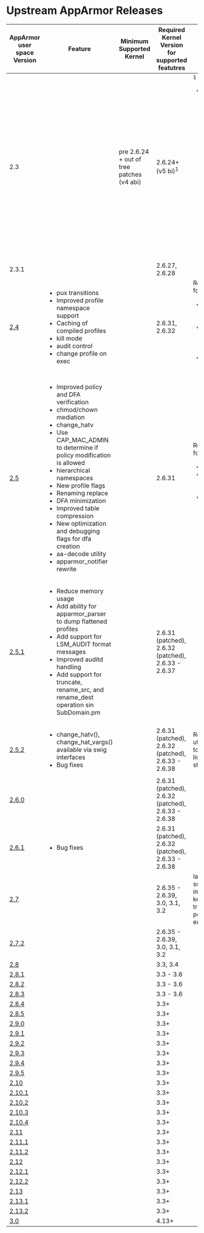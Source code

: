 # Upstream AppArmor Releases

| AppArmor user space Version | Feature | Minimum Supported Kernel | Required Kernel Version for supported featutres | Notes |
|-----------------------------|---------|------------------------|------------------------------------------------|-------|
| 2.3 |   | pre 2.6.24 + out of tree patches (v4 abi) | 2.6.24+ (v5 bi)<sup>1</sup>   | ```1``` <ul><li>2.3 features not supported due to upstreaming changes<ul><li>basic socket mediation - requires out of tree patch</li><li>xattr mediation</li><li>the ability to set confinement on a pre-existing task</li><li>semantics of file mediation changed some</li></ul></li></ul> |
| 2.3.1  |  | | 2.6.27, 2.6.28   | |
| [2.4](Release_Notes_2.4)  |<ul><li>pux transitions</li><li>Improved profile namespace support</li><li>Caching of compiled profiles</li><li>kill mode</li><li>audit control</li><li>change profile on exec</li></ul>   | | 2.6.31, 2.6.32  |Removed support for:<ul><li>chown, chmod, and xattr mediation</li><li>Path-based mediation of unix domain sockets</li><li>Set profile interface</li> |
| [2.5](Release_Notes_2.5)  | <ul><li>Improved policy and DFA verification</li><li>chmod/chown mediation</li><li>change_hatv</li><li>Use CAP_MAC_ADMIN to determine if policy modification is allowed</li><li>hierarchical namespaces</li><li>New profile flags</li><li>Renaming replace</li><li>DFA minimization</li><li>Improved table compression</li><li>New optimization and debugging flags for dfa creation</li><li>aa-decode utility</li><li>apparmor_notifier rewrite</li></ul>  | | 2.6.31   |Removed support for:<ul><li>set capabilities</li><li>Unnecessary /proc//xaddr/* restrictions</li><li>Parallel profile load</li></ul>|
| [2.5.1](Release_Notes_2.5.1)  | <ul><li>Reduce memory usage</li><li>Add ability for apparmor_parser to dump flattened profiles</li><li>Add support for LSM_AUDIT format messages</li><li>Improved auditd handling</li><li>Add support for truncate, rename_src, and rename_dest operation sin SubDomain.pm</li></ul>  | | 2.6.31 (patched), 2.6.32 (patched), 2.6.33 - 2.6.37   | |
| [2.5.2](Release_Notes_2.5.2)  |<ul><li>change_hatv(), change_hat_vargs() available via swig interfaces</li><li>Bug fixes</li></ul>  | |2.6.31 (patched), 2.6.32 (patched), 2.6.33 - 2.6.38   | Removed utils/severity.pl due to incorrect license/copyright statement|
| [2.6.0](Release_Notes_2.6.0)  |  | |2.6.31 (patched), 2.6.32 (patched), 2.6.33 - 2.6.38   | |
| [2.6.1](Release_Notes_2.6.1)  |<ul><li>Bug fixes</li></ul> |  |2.6.31 (patched), 2.6.32 (patched), 2.6.33 - 2.6.38 |
| [2.7](Release_Notes_2.7)  |  | |2.6.35 - 2.6.39, 3.0, 3.1, 3.2   | last point release to support old immunix/suse kernels using out of tree patches and pcre matching engine (v3 abi) |
| [2.7.2](Release_Notes_2.7.2)  | |  |2.6.35 - 2.6.39, 3.0, 3.1, 3.2   | |
| [2.8](Release_Notes_2.8)  |  | | 3.3, 3.4   | |
| [2.8.1](Release_Notes_2.8.1)  |  | |3.3 - 3.6   | |
| [2.8.2](Release_Notes_2.8.2)  |  | |3.3 - 3.6   | |
| [2.8.3](Release_Notes_2.8.3)  |  | |3.3 - 3.6   | |
| [2.8.4](Release_Notes_2.8.4)  | |  |3.3+   | |
| [2.8.5](Release_Notes_2.8.5)  |  | |3.3+   | |
| [2.9.0](Release_Notes_2.9.0)  |  | |3.3+   | |
| [2.9.1](Release_Notes_2.9.1)  |  | |3.3+   | |
| [2.9.2](Release_Notes_2.9.2)  |  | |3.3+   | |
| [2.9.3](Release_Notes_2.9.3)  |  | |3.3+   | |
| [2.9.4](Release_Notes_2.9.4)  |  | |3.3+   | |
| [2.9.5](Release_Notes_2.9.5)  |  | |3.3+   | |
| [2.10](Release_Notes_2.10)  |  | |3.3+   | |
| [2.10.1](Release_Notes_2.10.1)  | |  |3.3+   | |
| [2.10.2](Release_Notes_2.10.2)  |  | |3.3+   | |
| [2.10.3](Release_Notes_2.10.3)  |  | |3.3+   | |
| [2.10.4](Release_Notes_2.10.4)  |  | |3.3+   | |
| [2.11](Release_Notes_2.11)  |  | |3.3+   | |
| [2.11.1](Release_Notes_2.11.1)  |  | |3.3+   | |
| [2.11.2](Release_Notes_2.11.2)  |  | |3.3+   | |
| [2.12](Release_Notes_2.12)  |  | |3.3+   | |
| [2.12.1](Release_Notes_2.12.1)  |  | |3.3+   | |
| [2.12.2](Release_Notes_2.12.2)  | |  |3.3+   | |
| [2.13](Release_Notes_2.13)  |  | |3.3+   | |
| [2.13.1](Release_Notes_2.13.1)  | |  |3.3+   | |
| [2.13.2](Release_Notes_2.13.2)  |  | |3.3+   | |
| [3.0](Release_Notes_3.0) |  | |4.13+   | |
